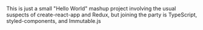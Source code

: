 This is just a small "Hello World" mashup project involving the usual suspects of create-react-app and Redux,
but joining the party is TypeScript, styled-components, and Immutable.js
